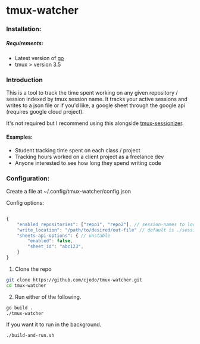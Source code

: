 # tmux-watcher

### Installation: 
##### Requirements: 
- Latest version of [go](url) 
-  tmux > version 3.5

### Introduction

This is a tool to track the time spent working on any given repository / session indexed by tmux session name.  It tracks your active sessions and writes to a json file or if you'd like, a google sheet through the google api (requires google cloud project).  

It's not required but I recommend using this alongside [tmux-sessionizer](https://github.com/jrmoulton/tmux-sessionizer).  

#### Examples:
- Student tracking time spent on each class / project
- Tracking hours worked on a client project as a freelance dev
- Anyone interested to see how long they spend writing code

### Configuration: 

Create a file at ~/.config/tmux-watcher/config.json

Config options: 

```js

{
    "enabled_repositories": ["repo1", "repo2"], // session-names to look for
    "write_location": "/path/to/desired/out-file" // default is ./sessions.json
    "sheets-api-options": { // unstable
        "enabled": false,
        "sheet_id": "abc123",
    }
}

```

1. Clone the repo
```sh
git clone https://github.com/cjodo/tmux-watcher.git
cd tmux-watcher
```

2. Run either of the following.

```sh
go build .
./tmux-watcher
```
If you want it to run in the background. 
```sh 
./build-and-run.sh
```
